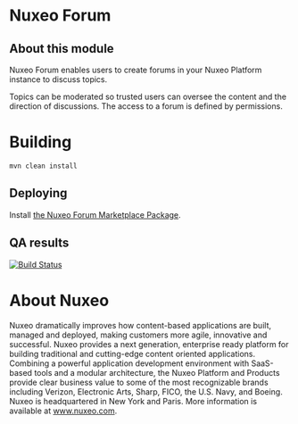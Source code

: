 # Nuxeo Forum

## About this module

Nuxeo Forum enables users to create forums in your Nuxeo Platform
instance to discuss topics.

Topics can be moderated so trusted users can oversee the content and
the direction of discussions. The access to a forum is defined by
permissions.

# Building

    mvn clean install

## Deploying

Install [the Nuxeo Forum Marketplace Package](https://connect.nuxeo.com/nuxeo/site/marketplace/package/nuxeo-forum).

## QA results

[![Build Status](https://qa.nuxeo.org/jenkins/buildStatus/icon?job=master/addons_nuxeo-forum-master)](https://qa.nuxeo.org/jenkins/job/master/job/addons_nuxeo-forum-master/)

# About Nuxeo

Nuxeo dramatically improves how content-based applications are built, managed and deployed, making customers more agile, innovative and successful. Nuxeo provides a next generation, enterprise ready platform for building traditional and cutting-edge content oriented applications. Combining a powerful application development environment with SaaS-based tools and a modular architecture, the Nuxeo Platform and Products provide clear business value to some of the most recognizable brands including Verizon, Electronic Arts, Sharp, FICO, the U.S. Navy, and Boeing. Nuxeo is headquartered in New York and Paris. More information is available at www.nuxeo.com.
